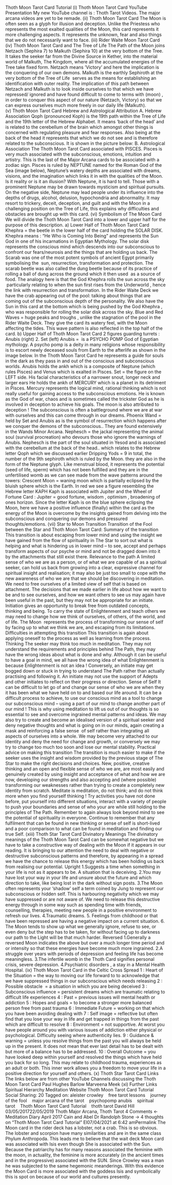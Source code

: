 Thoth Moon Tarot Card Tutorial
(i) Thoth Moon Tarot Card YouTube Presentation
My new YouTube channel is : Thoth Tarot Videos. The major arcana videos are yet to be remade.
(ii) Thoth Moon Tarot Card
The Moon is often seen as a glyph for illusion and deception. Unlike the Priestess who represents the most exalted qualities of the Moon, this card represents it more challenging aspects. It represents the unknown, fear and also things that we do not necessarily want to face.
(iii) Rider Waite Moon Tarot Card
(iv) Thoth Moon Tarot Card and The Tree of Life
The Path of the Moon joins Netzach (Sephira 7) to Malkuth (Sephira 10) at the very bottom of the Tree. It takes the seeker far from the Divine Source in Kether, into the material world of Malkuth, The Kingdom, where all the accumulated energies of the Tree take fixed form.
Netzach means ‘Victory’ and here the implication is the conquering of our own demons.
Malkuth is the earthly Sephiroth at the very bottom of the Tree of Life  serves as the means for establishing an identification with outer reality.
The implication of this path between Netzach and Malkuth is to look inside ourselves to that which we have repressed/ ignored and have found difficult to come to terms with (moon) , in order to conquer this aspect of our nature (Netzach, Victory) so that we can express ourselves much more freely in our daily life (Malkuth).
(v) Thoth Moon Tarot Card Hebrew and Astrological Attribution
A. Hebrew Association
Qoph (pronounced Koph) is the 19th path within the Tree of Life and the 19th letter of the Hebrew Alphabet. It means ‘back of the head’ and is related to the cerebellum of the brain which amongst other things is concerned with regulating pleasure and fear responses. Also being at the back of the head it represents that which we do not see and is therefore related to the subconscious. It is shown in the picture below:
B. Astrological Association
The Thoth Moon Tarot Card associated with PISCES. Pisces is very much associated with the subconscious, emotions, intuition and artistry. This is the last of the Major Arcana cards to be associated with a zodiac sign. Pisces is ruled by NEPTUNE named for the Roman God of the Sea (image below), Neptune’s watery depths are associated with dreams, visions, and the imagination which links it in with the qualities of the Moon.
Is it reality or is it an illusion? With Neptune, it is hard to tell. Those with a prominent Neptune may be drawn towards mysticism and spiritual pursuits.
On the negative side, Neptune may lead people under its influence into the depths of drugs, alcohol, delusion, hypochondria and abnormality. It may resort to trickery, deceit, deception, and guilt and with the Moon in a challenging position on the Tree of Life, this explains why difficulties and obstacles are brought up with this card.
(vi) Symbolism of The Moon Card
We will divide the Thoth Moon Tarot Card into a lower and upper half for the purpose of this description.
a) Lower Half of Thoth Moon Tarot Card
Khephra = the beetle in the lower half of the card holding the SOLAR DISK.
Khephra means : “He Who is Coming Into Being” and represents the Sun God in one of his incarnations in Egyptian Mythology. The solar disk represents the conscious mind which descends into our subconscious to confront our fears/neurosis and the things that are holding us back.
The Scarab was one of the most potent symbols of ancient Egypt primarily symbolising the  sun, resurrection, transformation and protection.
The scarab beetle was also called the dung beetle because of its practice of rolling a ball of dung across the ground which it then used  as a source of food.
The analogy here is that the God Khephra rolls the sun across the sky  particularly relating to when the sun first rises from the Underworld , hence the link with resurrection and transformation.
In the Rider Waite Deck we have the crab appearing out of the pool: talking about things that are coming out of the subconscious depth of the personality.
We also have the Sun in this card at the bottom which is being pushed by the God Khephra , who was responsible for rolling the solar disk across the sky.
Blue and Red Waves = huge peaks and troughs , unlike the stagnation of the pool in the Rider Waite Deck. They give the card its watery feel, with the Moon affecting the tides. This wave pattern is also reflected in the top half of the card.
b) Upper Half of Thoth Moon Tarot Card
2 figures guarding turrets :
Anubis (right)
2. Set (left)
Anubis =  is a PSYCHO POMP God of Egyptian mythology. A psycho pomp is a deity in many religions whose responsibility is to escort newly deceased souls from Earth to the afterlife as shown in the image below. In the Thoth Moon Tarot Card he represents a guide for souls in the dark as they pass in and out of the conscious and subconscious worlds.
Anubis holds the ankh which is a composite of Neptune (which rules Pisces) and Venus which is exalted in Pisces.
Set = the figure on the LEFT side. His facial characteristics of a narrower snout, longer neck and larger ears He holds the ankh of MERCURY which is a planet in its detriment in Pisces. Mercury represents the logical mind, rational thinking which is not really useful for gaining access to the subconscious emotions. He is known as the God of war, chaos and is sometimes called the trickster God as he is involved in deception to achieve his goals. The moon is also attributed to deception ! The subconscious is often a battleground where we are at war with ourselves and this can come through in our dreams.
Phoenix Wand =  held by Set and Anubis as is the symbol of resurrection which happens after we conquer the demons of the subconscious.. They are found extensively in the Wands Minor Arcana.
Nephesch = the jackal representing the animal soul (survival procreation) who devours those who ignore the warnings of Anubis. Nephesch is the part of the soul situated in Yesod and is associated with the cerebellum at the back of the head.. which relates to the Hebrew letter Qoph which we discussed earlier
Dripping Yods = 9 in total, the number of the 9th sephiroth which is ruled by the Moon. they are also in the form of the Neptune glyph. Like menstrual blood, it represents the potential (seed of life, sperm) which has not been fulfilled and they are in the unfertilised womb as we can see made from the wave patterns around the towers:
Crescent Moon = waning moon which is partially eclipsed by the bluish sphere which is the Earth.
In red we see a figure resembling the Hebrew letter KAPH
Kaph is associated with Jupiter and the Wheel of Fortune Card :
Jupiter = good fortune, wisdom , optimism , broadening of ones horizon. Since the letter Kaph is on the blue sphere eclipsing the Moon, here we have a positive influence (finally) within the card as the energy of the Moon is overcome by the insights gained from delving into the subconscious and conquering our demons and pressured thoughts/emotions.
(vii) Star to Moon Transition
Transition of the Fool between the Star and Thoth Moon Tarot Card:
Summary of the transition
This transition is about escaping from lower mind and using the insight we have gained from the flow of spirituality in The Star to sort out what is helping and what is hindering us in lower mind – to see, accept and perhaps transform aspects of our psyche or mind and not be dragged down into it by the attachments that still exist there.
Relevance to the path
A limited sense of who we are as a person, or of what we are capable of as a spiritual seeker, can hold us back from growing into a clear, expressive channel for spiritual insight and realisation; it may also be just too small to cope with the new awareness of who we are that we should be discovering in meditation. We need to free ourselves of a limited view of self that is based on attachment.
The decisions that we made earlier in life about how we want to be and to see ourselves, and how we want others to see us may again have been useful in the past, but they may not be appropriate for an initiate. Initiation gives an opportunity to break free from outdated concepts, thinking and being. To carry the state of Enlightenment and teach others we may need to change how we think of ourselves, of others, of the world, and of life. The Moon  represents the process of transforming our sense of self by facing up to what we think we are, and escaping from its limitations.
Difficulties in attempting this transition
This transition is again about applying oneself to the process as well as learning from the process.
Thinking
The seeker may think too much in meditation. They may not understand the requirements and principles behind The Path, they may have the wrong ideas about what is done and why. Although it can be useful to have a goal in mind, we all have the wrong idea of what Enlightenment is because Enlightenment is not an idea ! Conversely, an initiate may get bogged down or stuck in trying to understand The Path rather than actually practising and following it. An initiate may not use the support of Adepts and other initiates to reflect on their progress or direction.
Sense of Self
It can be difficult to let go of and change our sense of who we are when they it has been what we have held on to and based our life around. It can be a difficult process to achieve, to use our conscious mind as a tool to change our subconscious mind – using a part of our mind to change another part of our mind ! This is why using meditation to lift us out of our thoughts is so essential to see and overcome ingrained mental patterns and ideas.
We may also try to create and become an idealised version of a spiritual seeker and deny negative thoughts and what is going on in our minds, again creating a mask and reinforcing a false sense  of self rather than integrating all aspects of ourselves into a whole.
We may become very attached to our identity and deny the need for change and growth, or conversely we may try to change too much too soon and lose our mental stability.
Practical advice on making this transition
The transition is much easier to make if the seeker uses the insight and wisdom provided by the previous stage of The Star to make the right decisions and choices.
New, positive, creative thinking and an open and flexible sense of who we are, are most easily and genuinely created by using insight and acceptance of what and how we are now, developing our strengths and also accepting and (where possible) transforming our weaknesses rather than trying to create a completely new identity from scratch.
Meditate is meditation, do not think; and do not think more when you find yourself thinking !
Try activities you have not done before, put yourself into different situations, interact with a variety of people to push your boundaries and sense of who your are while still holding to the principles of The Path.
Remember to again always look beyond mind to see the potential of spirituality in everyone.
Continue to remember that any fulfilment that can be found in new thinking or sense of self is short-lived and a poor comparison to what can be found in meditation and finding our true Self.
(xiii) Thoth Star Tarot Card Divinatory Meanings
The divinatory meanings of the Thoth Moon Tarot Card can be somewhat negative but we have to take a constructive way of dealing with the Moon if it appears in our reading. It is bringing to our attention the need to deal with negative or destructive subconscious patterns and therefore, by appearing in a spread we have the chance to release this energy which has been holding us back from realising our potential.
Upright
1.Suggests a time when something in your life is not as it appears to be. A situation that is deceiving.
2.You may have lost your way in your life and unsure about the future and which direction to take, like being lost in the dark without sign posts.
3.The Moon often represents your ‘shadow’ self a term coined by Jung to represent our subconscious or hidden self. This is harbouring negativity which we may have suppressed or are not aware of. We need to release this destructive energy through in some way such as spending time with friends, counselling, therapies, meeting new people in a positive environment to refresh our lives.
4.Traumatic dreams.
5. Feelings from childhood or that have been repressed are having a negative impact on a current situation.
6. The Moon tends to show up what we generally ignore, refuse to see, or even deny but the step has to be taken, for without facing up to darkness our path to the Light will be that much harder.
Reversed
1.Generally a reversed Moon indicates the above but over a much longer time period and or intensity so that these energies have become much more ingrained.
2.A struggle over years with periods of depression and feeling life has become meaningless.
3.The infertile womb in the Thoth Card signifies personal crisis, severe depression.
4.Psychiatric disorders , a stay in a Mental Health Hospital.
(ix) Thoth Moon Tarot Card in the Celtic Cross Spread
1 : Heart of the Situation = the way to moving our life forward to to acknowledge that we have suppressed things in our subconscious which needs releasing
2 : Possible obstacle  = a situation in which you are being deceived
3 : Subconscious influence = persistent dreams which are traumatic relating to difficult life experiences
4 : Past = previous issues will mental health or addiction
5 : Hopes and goals = to become a stronger more balanced person free from past trauma
6 : Immediate Future = working on that which you have been avoiding dealing with
7 : Self image = reflective but often find that you lose your way in life and get trapped in things from the past which are difficult to resolve
8 : Environment = not supportive. At worst you have people around you with various issues of addiction either physical or psychological. Difficulty seeing where authenticity lies.
9 : Guidance & warning = unless you resolve things from the past you will always be held up in the present. It does not mean that ever last detail has to be dealt with but more of a balance has to be addressed.
10 : Overall Outcome = you have looked deep within yourself and resolved the things which have held you back for so long. This may relate to childhood trauma, experiences as an adult or both. This inner work allows you a freedom to move your life in a positive direction for yourself and others.
(x) Thoth Star Tarot Card Links
The links below are from other YouTube Channels discussing the Thoth Moon Tarot Card
Paul Hughes Barlow
Marveena Meek
(xi) Further Links
Spiritual Hierarchy
Meditation Website
Thoth Moon Tarot Card Tutorial
Social Sharing:
20
Tagged on: aleister crowley    free tarot lessons    journey of the fool    major arcana of the tarot    psychopomp anubis    spiritual tarot    Thoth Moon Tarot Card Tutorial    thoth tarot
David Hill
03/05/201722/05/2019 Thoth Major Arcana, Thoth Tarot
4 Comments
← Meditation Diary April 2017
Cain and Abel Dr Randolph Stone →
4 thoughts on “Thoth Moon Tarot Card Tutorial”
El07/04/2021 at 6:42 amPermalink
The  Moon card in the rider deck  has a lobster, not a crab. This is so obvious. The lobster and scorpion have many similarities and are in the same class Phylum Anthropoda. This leads me to believe that the wait deck Moon card was associated with Isis even though She is associated with the Sun. Because the patriarchy has for many reasons associated the feminine with the moon, in actuality, the feminine is more accurately (in the ancient times and in the progressive) associated with the SUN. Since Crowley was a man he was subjected to the same hegemonic meanderings. With this evidence the Moon Card is more associated with the goddess Isis and symbolically this is spot on because of our world and cultures presently.